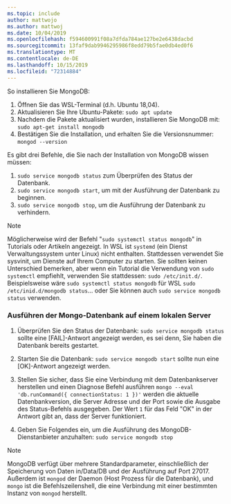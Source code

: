 ```yaml
---
ms.topic: include
author: mattwojo
ms.author: mattwoj
ms.date: 10/04/2019
ms.openlocfilehash: f594600991f08a7dfda784ae127be2e6438dacbd
ms.sourcegitcommit: 13faf9dab9946295986f8edd79b5fae0db4ed0f6
ms.translationtype: MT
ms.contentlocale: de-DE
ms.lasthandoff: 10/15/2019
ms.locfileid: "72314884"
---
```

So installieren Sie MongoDB:

1. Öffnen Sie das WSL-Terminal (d.h. Ubuntu 18,04).
2. Aktualisieren Sie Ihre Ubuntu-Pakete: `sudo apt update`
3. Nachdem die Pakete aktualisiert wurden, installieren Sie MongoDB mit: `sudo apt-get install mongodb`
4. Bestätigen Sie die Installation, und erhalten Sie die Versionsnummer: `mongod --version`

Es gibt drei Befehle, die Sie nach der Installation von MongoDB wissen müssen:

1. `sudo service mongodb status` zum Überprüfen des Status der Datenbank.
2. `sudo service mongodb start`, um mit der Ausführung der Datenbank zu beginnen.
3. `sudo service mongodb stop`, um die Ausführung der Datenbank zu verhindern.

> [!NOTE]
> Möglicherweise wird der Befehl "`sudo systemctl status mongodb`" in Tutorials oder Artikeln angezeigt. In WSL ist `systemd` (ein Dienst Verwaltungssystem unter Linux) nicht enthalten. Stattdessen verwendet Sie sysvinit, um Dienste auf Ihrem Computer zu starten. Sie sollten keinen Unterschied bemerken, aber wenn ein Tutorial die Verwendung von `sudo systemctl` empfiehlt, verwenden Sie stattdessen: `sudo /etc/init.d/`. Beispielsweise wäre `sudo systemctl status mongodb` für WSL `sudo /etc/inid.d/mongodb status`... oder Sie können auch `sudo service mongodb status` verwenden.

### <a name="run-your-mongo-database-in-a-local-server"></a>Ausführen der Mongo-Datenbank auf einem lokalen Server

1. Überprüfen Sie den Status der Datenbank: `sudo service mongodb status` sollte eine [FAIL]-Antwort angezeigt werden, es sei denn, Sie haben die Datenbank bereits gestartet.

2. Starten Sie die Datenbank: `sudo service mongodb start` sollte nun eine [OK]-Antwort angezeigt werden.

3. Stellen Sie sicher, dass Sie eine Verbindung mit dem Datenbankserver herstellen und einen Diagnose Befehl ausführen `mongo --eval 'db.runCommand({ connectionStatus: 1 })'` werden die aktuelle Datenbankversion, die Server Adresse und der Port sowie die Ausgabe des Status-Befehls ausgegeben. Der Wert `1` für das Feld "OK" in der Antwort gibt an, dass der Server funktioniert.

4. Geben Sie Folgendes ein, um die Ausführung des MongoDB-Dienstanbieter anzuhalten: `sudo service mongodb stop`

> [!NOTE]
> MongoDB verfügt über mehrere Standardparameter, einschließlich der Speicherung von Daten in/Data/DB und der Ausführung auf Port 27017. Außerdem ist `mongod` der Daemon (Host Prozess für die Datenbank), und `mongo` ist die Befehlszeilenshell, die eine Verbindung mit einer bestimmten Instanz von `mongod` herstellt.
